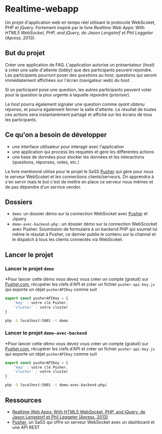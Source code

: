 # Realtime-webapp

Un projet d'application web en temps réel utilisant le protocole WebScoket, PHP et jQuery. Fortement inspiré par le livre *Realtime Web Apps: With HTML5 WebSocket, PHP, and jQuery, de Jason Lengstorf et Phil Leggeter (Apress, 2013)*.

## But du projet

Créer une application de FAQ. L'application autorise un présentateur (*host*) à créer une salle d'attente (*lobby*) que des participants peuvent rejoindre. Les participants pourront poser des *questions* au *host*, questions qui seront immédiatement affichées sur l'écran (navigateur web) du *host*. 

Si un participant pose une question, les autres participants peuvent voter pour la question la plus urgente à laquelle répondre (prioriser).

Le *host* pourra également signaler une question comme *ayant obtenu réponse*, et pourra également fermer la salle d'attente. Le résultat de toutes ces actions sera instantanément partagé et affiché sur les écrans de tous les participants.

## Ce qu'on a besoin de développer

- une interface utilisateur pour interagir avec l'application
- une application qui process les requetes et gere les differentes actions
- une base de données pour stocker les données et les interactions (questions, réponses, votes, etc.)

Le livre mentionné utilise pour le projet le SaSS [Pusher](https://pusher.com/) qui gère pour nous le serveur WebScoket et les connections clients/serveurs. On apprendra à s'en servir mais le but c'est de mettre en place ce serveur nous mêmes et de pas dépendre d'un service vendor.

## Dossiers

- `demo`: un dossier démo sur la connection WebSocket avec [Pusher](https://pusher.com/) et Jquery
- `demo-avec-backend-php` : un dossier démo sur la connection WebScocket avec Pusher. Soumission de formulaire à un backend PHP qui soumet lui même le résutat à Pusher, ce dernier publie le contenu sur la channel et le dispatch à tous les clients connectés via WebScoket.

## Lancer le projet



### Lancer le projet `demo`

*Pour lancer cette démo vous devez vous créer un compte (gratuit) sur [Pusher.com](https://pusher.com/), récupérer les clefs d'API et créer un fichier `pusher-api-key.js` qui exporte un objet `pusherAPIKey` comme suit

~~~javascript
export const pusherAPIKey = {
    'key' : votre clé Pusher,
    'cluster' : votre cluster
}
~~~


~~~bash
php -S localhost:5001 -t demo
~~~

### Lancer le projet `demo-avec-backend`

*Pour lancer cette démo vous devez vous créer un compte (gratuit) sur [Pusher.com](https://pusher.com/), récupérer les clefs d'API et créer un fichier `pusher-api-key.js` qui exporte un objet `pusherAPIKey` comme suit

~~~javascript
export const pusherAPIKey = {
    'key' : votre clé Pusher,
    'cluster' : votre cluster
}
~~~


~~~bash
php -S localhost:5001 -t demo-avec-backend-php/
~~~

## Ressources

- [Realtime Web Apps: With HTML5 WebSocket, PHP, and jQuery, de Jason Lengstorf et Phil Leggeter (Apress, 2013) ](https://learning.oreilly.com/library/view/realtime-web-apps/9781430246206/)
- [Pusher](https://pusher.com/), un SaSS qui offre un serveur WebSocket avec un dashboard et une API REST

